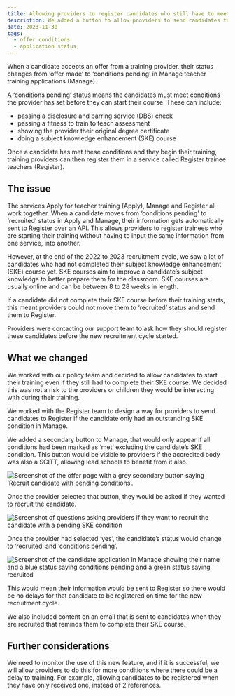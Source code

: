 ```yaml
---
title: Allowing providers to register candidates who still have to meet their subject knowledge enhancement (SKE) condition
description: We added a button to allow providers to send candidates to Register trainee teachers (Register) before all the candidate’s conditions have been met.
date: 2023-11-30
tags:
  - offer conditions
  - application status
---
```


When a candidate accepts an offer from a training provider, their status changes from ‘offer made’ to ‘conditions pending’ in Manage teacher training applications (Manage).

A ‘conditions pending’ status means the candidates must meet conditions the provider has set before they can start their course. These can include:

- passing a disclosure and barring service (DBS) check
- passing a fitness to train to teach assessment
- showing the provider their original degree certificate
- doing a subject knowledge enhancement (SKE) course

Once a candidate has met these conditions and they begin their training, training providers can then register them in a service called Register trainee teachers (Register).

## The issue

The services Apply for teacher training (Apply), Manage and Register all work together. When a candidate moves from ‘conditions pending’ to ‘recruited’ status in Apply and Manage, their information gets automatically sent to Register over an API. This allows providers to register trainees who are starting their training without having to input the same information from one service, into another.

However, at the end of the 2022 to 2023 recruitment cycle, we saw a lot of candidates who had not completed their subject knowledge enhancement (SKE) course yet. SKE courses aim to improve a candidate’s subject knowledge to better prepare them for the classroom. SKE courses are usually online and can be between 8 to 28 weeks in length.

If a candidate did not complete their SKE course before their training starts, this meant providers could not move them to ‘recruited’ status and send them to Register.

Providers were contacting our support team to ask how they should register these candidates before the new recruitment cycle started.

## What we changed

We worked with our policy team and decided to allow candidates to start their training even if they still had to complete their SKE course. We decided this was not a risk to the providers or children they would be interacting with during their training.

We worked with the Register team to design a way for providers to send candidates to Register if the candidate only had an outstanding SKE condition in Manage.

We added a secondary button to Manage, that would only appear if all conditions had been marked as ‘met’ excluding the candidate’s SKE condition. This button would be visible to providers if the accredited body was also a SCITT, allowing lead schools to benefit from it also.

![Screenshot of the offer page with a grey secondary button saying ‘Recruit candidate with pending conditions’.](offer-page.png)

Once the provider selected that button, they would be asked if they wanted to recruit the candidate.

![Screenshot of questions asking providers if they want to recruit the candidate with a pending SKE condition](recruit-with-conditions-pending-question.png)

Once the provider had selected ‘yes’, the candidate’s status would change to ‘recruited’ and ‘conditions pending’.

![Screenshot of the candidate application in Manage showing their name and a blue status saying conditions pending and a green status saying recruited](candidate-new-status.png)

This would mean their information would be sent to Register so there would be no delays for that candidate to be registered on time for the new recruitment cycle.

We also included content on an email that is sent to candidates when they are recruited that reminds them to complete their SKE course.

## Further considerations

We need to monitor the use of this new feature, and if it is successful, we will allow providers to do this for more conditions where there could be a delay to training. For example, allowing candidates to be registered when they have only received one, instead of 2 references.
